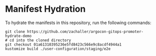 # Manifest Hydration

To hydrate the manifests in this repository, run the following commands:

```shell
git clone https://github.com/zachaller/argocon-gitops-promoter-hydrate-demo
# cd into the cloned directory
git checkout 01a61310395236e5fd8423c566e9c8acdf4944a1
kustomize build ./user-configuration/staging/e2e
```
